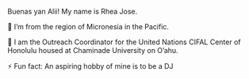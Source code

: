 Buenas yan Alii! My name is Rhea Jose. 

🌱 I’m from the region of Micronesia in the Pacific.

👥 I am the Outreach Coordinator for the United Nations CIFAL Center of Honolulu housed at Chaminade University on O’ahu. 

⚡ Fun fact: An aspiring hobby of mine is to be a DJ

